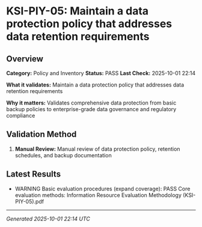 # KSI-PIY-05: Maintain a data protection policy that addresses data retention requirements

## Overview

**Category:** Policy and Inventory
**Status:** PASS
**Last Check:** 2025-10-01 22:14

**What it validates:** Maintain a data protection policy that addresses data retention requirements

**Why it matters:** Validates comprehensive data protection from basic backup policies to enterprise-grade data governance and regulatory compliance

## Validation Method

1. **Manual Review:** Manual review of data protection policy, retention schedules, and backup documentation

## Latest Results

- WARNING Basic evaluation procedures (expand coverage): PASS Core evaluation methods: Information Resource Evaluation Methodology (KSI-PIY-05).pdf

---
*Generated 2025-10-01 22:14 UTC*